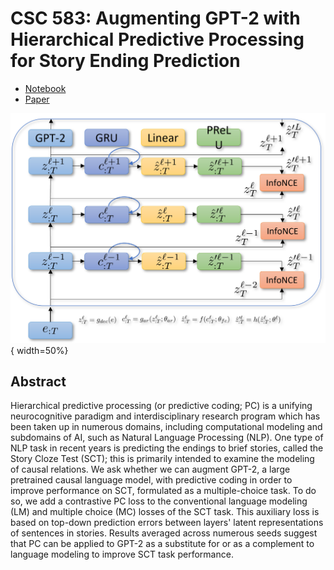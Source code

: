 # CSC 583: Augmenting GPT-2 with Hierarchical Predictive Processing for Story Ending Prediction

- [Notebook](https://colab.research.google.com/drive/1xu4SYsa4hNxO1Nnk7gjzAVKHa_moyzb9)
- [Paper](https://github.com/erikmcguire/predictive_coding/blob/main/csc583-mcguire_erik_pc_v3.pdf)

![PC diagram](https://github.com/erikmcguire/csc583_hpc/blob/main/assets/pc_full_dia.png){ width=50%}

## Abstract

Hierarchical predictive processing (or predictive coding; PC) is a unifying neurocognitive paradigm and interdisciplinary research program which has been taken up in numerous domains, including computational modeling and subdomains of AI, such as Natural Language Processing (NLP). One type of NLP task in recent years is predicting the endings to brief stories, called the Story Cloze Test (SCT); this is primarily intended to examine the modeling of causal relations. We ask whether we can augment GPT-2, a large pretrained causal language model, with predictive coding in order to improve performance on SCT, formulated as a multiple-choice task. To do so, we add a contrastive PC loss to the conventional language modeling (LM) and multiple choice (MC) losses of the SCT task. This auxiliary loss is based on top-down prediction errors between layers' latent representations of sentences in stories. Results averaged across numerous seeds suggest that PC can be applied to GPT-2 as a substitute for or as a complement to language modeling to improve SCT task performance.

